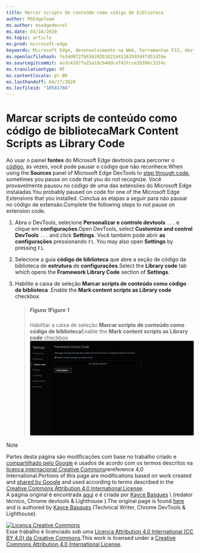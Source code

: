 ```yaml
---
title: Marcar scripts de conteúdo como código de biblioteca
author: MSEdgeTeam
ms.author: msedgedevrel
ms.date: 03/18/2020
ms.topic: article
ms.prod: microsoft-edge
keywords: Microsoft Edge, desenvolvimento na Web, Ferramentas F12, devtools
ms.openlocfilehash: fe34d8f2fb656283b1821441162b93d47d51d24e
ms.sourcegitcommit: ecdc4287fa25a18cb4ddcaf43fcce3b396c3314c
ms.translationtype: MT
ms.contentlocale: pt-BR
ms.lasthandoff: 04/17/2020
ms.locfileid: "10581786"
---
```

<!-- Copyright Kayce Basques 

   Licensed under the Apache License, Version 2.0 (the "License");
   you may not use this file except in compliance with the License.
   You may obtain a copy of the License at

       https://www.apache.org/licenses/LICENSE-2.0

   Unless required by applicable law or agreed to in writing, software
   distributed under the License is distributed on an "AS IS" BASIS,
   WITHOUT WARRANTIES OR CONDITIONS OF ANY KIND, either express or implied.
   See the License for the specific language governing permissions and
   limitations under the License.  -->





# <span data-ttu-id="deda2-103">Marcar scripts de conteúdo como código de biblioteca</span><span class="sxs-lookup"><span data-stu-id="deda2-103">Mark Content Scripts as Library Code</span></span>   



<span data-ttu-id="deda2-104">Ao usar o painel **fontes** do Microsoft Edge devtools para percorrer o [código][DevToolsJavascriptStepThroughCode], às vezes, você pode pausar o código que não reconhece.</span><span class="sxs-lookup"><span data-stu-id="deda2-104">When using the **Sources** panel of Microsoft Edge DevTools to [step through code][DevToolsJavascriptStepThroughCode], sometimes you pause on code that you do not recognize.</span></span>  <span data-ttu-id="deda2-105">Você provavelmente pausou no código de uma das extensões do Microsoft Edge instaladas.</span><span class="sxs-lookup"><span data-stu-id="deda2-105">You probably paused on code for one of the Microsoft Edge Extensions that you installed.</span></span>  <span data-ttu-id="deda2-106">Conclua as etapas a seguir para não pausar no código de extensão.</span><span class="sxs-lookup"><span data-stu-id="deda2-106">Complete the following steps to not pause on extension code.</span></span>  

1.  <span data-ttu-id="deda2-107">Abra o DevTools, selecione **Personalizar e controle devtools** `...` e clique em **configurações**.</span><span class="sxs-lookup"><span data-stu-id="deda2-107">Open DevTools, select **Customize and control DevTools** `...` and click **Settings**.</span></span>  <span data-ttu-id="deda2-108">Você também pode abrir **as configurações** pressionando `F1` .</span><span class="sxs-lookup"><span data-stu-id="deda2-108">You may also open **Settings** by pressing `F1`.</span></span>  

1.  <span data-ttu-id="deda2-109">Selecione a guia **código de biblioteca** que abre a seção de código da biblioteca de **estrutura** de **configurações**.</span><span class="sxs-lookup"><span data-stu-id="deda2-109">Select the **Library code** tab which opens the **Framework Library Code** section of **Settings**.</span></span>  
1.  <span data-ttu-id="deda2-110">Habilite a caixa de seleção **Marcar scripts de conteúdo como código de biblioteca** .</span><span class="sxs-lookup"><span data-stu-id="deda2-110">Enable the **Mark content scripts as Library code** checkbox.</span></span>  
    
    > ##### <span data-ttu-id="deda2-111">Figura 1</span><span class="sxs-lookup"><span data-stu-id="deda2-111">Figure 1</span></span>  
    > <span data-ttu-id="deda2-112">Habilitar a caixa de seleção **Marcar scripts de conteúdo como código de biblioteca**</span><span class="sxs-lookup"><span data-stu-id="deda2-112">Enable the **Mark content scripts as Library code** checkbox</span></span>  
    > ![Habilitar a caixa de seleção Marcar scripts de conteúdo como código de biblioteca][ImageMarkContentScriptsLibraryCode]  

<!--## Feedback   -->  



<!-- image links -->  

[ImageMarkContentScriptsLibraryCode]: /microsoft-edge/devtools-guide-chromium/media/javascript-settings-library-code-mark-content-scripts-library-code.msft.png "Figura 1: habilitar a caixa de seleção Marcar scripts de conteúdo como código de biblioteca"  

<!-- links -->  

[DevToolsJavascriptStepThroughCode]: ../index.md#step-4-step-through-the-code "Etapa 4: percorrer o código-introdução à depuração JavaScript no Microsoft Edge DevTools"  

> [!NOTE]
> <span data-ttu-id="deda2-116">Partes desta página são modificações com base no trabalho criado e [compartilhado pelo Google][GoogleSitePolicies] e usados de acordo com os termos descritos na [licença internacional Creative Commons][CCA4IL]rereference 4,0 International.</span><span class="sxs-lookup"><span data-stu-id="deda2-116">Portions of this page are modifications based on work created and [shared by Google][GoogleSitePolicies] and used according to terms described in the [Creative Commons Attribution 4.0 International License][CCA4IL].</span></span>  
> <span data-ttu-id="deda2-117">A página original é encontrada [aqui](https://developers.google.com/web/tools/chrome-devtools/javascript/guides/blackbox-chrome-extension-scripts) e é criada por [Kayce Basques][KayceBasques] \ (redator técnico, Chrome devtools & Lighthouse \).</span><span class="sxs-lookup"><span data-stu-id="deda2-117">The original page is found [here](https://developers.google.com/web/tools/chrome-devtools/javascript/guides/blackbox-chrome-extension-scripts) and is authored by [Kayce Basques][KayceBasques] \(Technical Writer, Chrome DevTools & Lighthouse\).</span></span>  

[![Licença Creative Commons][CCby4Image]][CCA4IL]  
<span data-ttu-id="deda2-119">Esse trabalho é licenciado sob uma [Licença Attribution 4.0 International (CC BY 4.0) da Creative Commons][CCA4IL].</span><span class="sxs-lookup"><span data-stu-id="deda2-119">This work is licensed under a [Creative Commons Attribution 4.0 International License][CCA4IL].</span></span>  

[CCA4IL]: https://creativecommons.org/licenses/by/4.0  
[CCby4Image]: https://i.creativecommons.org/l/by/4.0/88x31.png  
[GoogleSitePolicies]: https://developers.google.com/terms/site-policies  
[KayceBasques]: https://developers.google.com/web/resources/contributors/kaycebasques  
